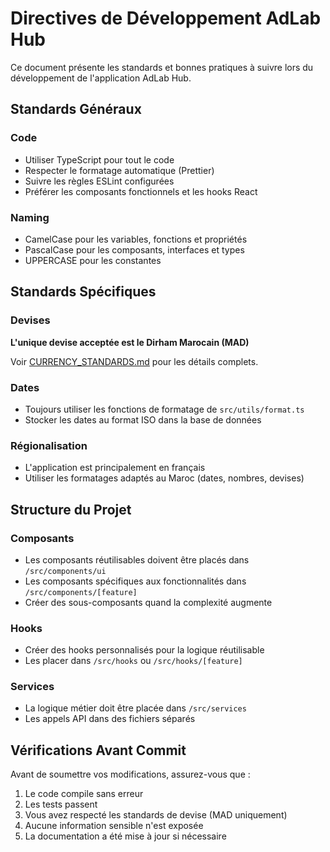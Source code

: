
# Directives de Développement AdLab Hub

Ce document présente les standards et bonnes pratiques à suivre lors du développement de l'application AdLab Hub.

## Standards Généraux

### Code

- Utiliser TypeScript pour tout le code
- Respecter le formatage automatique (Prettier)
- Suivre les règles ESLint configurées
- Préférer les composants fonctionnels et les hooks React

### Naming

- CamelCase pour les variables, fonctions et propriétés
- PascalCase pour les composants, interfaces et types
- UPPERCASE pour les constantes

## Standards Spécifiques

### Devises

**L'unique devise acceptée est le Dirham Marocain (MAD)**

Voir [CURRENCY_STANDARDS.md](./CURRENCY_STANDARDS.md) pour les détails complets.

### Dates

- Toujours utiliser les fonctions de formatage de `src/utils/format.ts`
- Stocker les dates au format ISO dans la base de données

### Régionalisation

- L'application est principalement en français
- Utiliser les formatages adaptés au Maroc (dates, nombres, devises)

## Structure du Projet

### Composants

- Les composants réutilisables doivent être placés dans `/src/components/ui`
- Les composants spécifiques aux fonctionnalités dans `/src/components/[feature]`
- Créer des sous-composants quand la complexité augmente

### Hooks

- Créer des hooks personnalisés pour la logique réutilisable
- Les placer dans `/src/hooks` ou `/src/hooks/[feature]`

### Services

- La logique métier doit être placée dans `/src/services`
- Les appels API dans des fichiers séparés

## Vérifications Avant Commit

Avant de soumettre vos modifications, assurez-vous que :

1. Le code compile sans erreur
2. Les tests passent
3. Vous avez respecté les standards de devise (MAD uniquement)
4. Aucune information sensible n'est exposée
5. La documentation a été mise à jour si nécessaire
